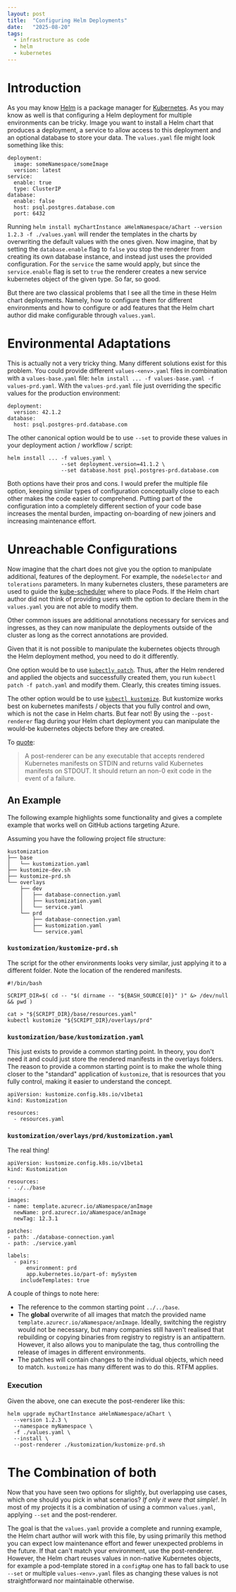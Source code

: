 ```yaml
---
layout: post
title:  "Configuring Helm Deployments"
date:   "2025-08-20"
tags:
  - infrastructure as code
  - helm
  - kubernetes
---
```


# Introduction

As you may know [Helm](https://helm.sh/docs/intro/install/) is a package manager for
[Kubernetes](https://kubernetes.io/). As you may know as well is that configuring a Helm deployment
for multiple environments can be tricky. Image you want to install a Helm chart that produces a
deployment, a service to allow access to this deployment and an optional database to store your
data. The `values.yaml` file might look something like this:

```
deployment:
  image: someNamespace/someImage
  version: latest
service:
  enable: true
  type: ClusterIP
database:
  enable: false
  host: psql.postgres.database.com
  port: 6432
```

Running `helm install myChartInstance aHelmNamespace/aChart --version 1.2.3 -f ./values.yaml` will
render the templates in the charts by overwriting the default values with the ones given. Now
imagine, that by setting the `database.enable` flag to `false` you stop the renderer from creating
its own database instance, and instead just uses the provided configuration. For the `service` the
same would apply, but since the `service.enable` flag is set to `true` the renderer creates a new
service kubernetes object of the given type. So far, so good.

But there are two classical problems that I see all the time in these Helm chart deployments.
Namely, how to configure them for different environments and how to configure or add features that
the Helm chart author did make configurable through `values.yaml`.

# Environmental Adaptations

This is actually not a very tricky thing. Many different solutions exist for this problem. You could
provide different `values-<env>.yaml` files in combination with a `values-base.yaml` file: `helm
install ... -f values-base.yaml -f values-prd.yaml`. With the `values-prd.yaml` file just overriding
the specific values for the production environment:

```
deployment:
  version: 42.1.2
database:
  host: psql.postgres-prd.database.com
```

The other canonical option would be to use `--set` to provide these values in your deployment action
/ workflow / script:

```
helm install ... -f values.yaml \
                 --set deployment.version=41.1.2 \
                 --set database.host psql.postgres-prd.database.com
```

Both options have their pros and cons. I would prefer the multiple file option, keeping similar
types of configuration conceptually close to each other makes the code easier to comprehend. Putting
part of the configuration into a completely different section of your code base increases the mental
burden, impacting on-boarding of new joiners and increasing maintenance effort.

# Unreachable Configurations

Now imagine that the chart does not give you the option to manipulate additional,
features of the deployment. For example, the `nodeSelector` and `tolerations`
parameters. In many kubernetes clusters, these parameters are used to guide the
[kube-scheduler](https://kubernetes.io/docs/concepts/scheduling-eviction/kube-scheduler/) where to
place Pods. If the Helm chart author did not think of providing users with the option to declare
them in the `values.yaml` you are not able to modify them.

Other common issues are additional annotations necessary for services and ingresses, as they can now
manipulate the deployments outside of the cluster as long as the correct annotations are provided.

Given that it is not possible to manipulate the kubernetes objects through the Helm deployment
method, you need to do it differently.

One option would be to use [`kubectly
patch`](https://kubernetes.io/docs/reference/kubectl/generated/kubectl_patch/). Thus, after the Helm
rendered and applied the objects and successfully created them, you run `kubectl patch -f patch.yaml`
and modify them. Clearly, this creates timing issues.

The other option would be to use [`kubectl
kustomize`](https://kubernetes.io/docs/tasks/manage-kubernetes-objects/kustomization/). But
kustomize works best on kubernetes manifests / objects that you fully control and own, which is not
the case in Helm charts. But fear not! By using the `--post-renderer` flag during your Helm chart
deployment you can manipulate the would-be kubernetes objects before they are created.

To [quote](https://helm.sh/docs/topics/advanced/#post-rendering):

>A post-renderer can be any executable that accepts rendered Kubernetes manifests on STDIN
>and returns valid Kubernetes manifests on STDOUT. It should return an non-0 exit code in the event
>of a failure.

## An Example

The following example highlights some functionality and gives a complete example that works well on
GitHub actions targeting Azure.

Assuming you have the following project file structure:

```
kustomization
├── base
│   └── kustomization.yaml
├── kustomize-dev.sh
├── kustomize-prd.sh
└── overlays
    ├── dev
    │   ├── database-connection.yaml
    │   ├── kustomization.yaml
    │   └── service.yaml
    └── prd
        ├── database-connection.yaml
        ├── kustomization.yaml
        └── service.yaml
```

### `kustomization/kustomize-prd.sh`

The script for the other environments looks very similar, just applying it to a different folder.
Note the location of the rendered manifests.

```
#!/bin/bash

SCRIPT_DIR=$( cd -- "$( dirname -- "${BASH_SOURCE[0]}" )" &> /dev/null && pwd )

cat > "${SCRIPT_DIR}/base/resources.yaml"
kubectl kustomize "${SCRIPT_DIR}/overlays/prd"
```

### `kustomization/base/kustomization.yaml`

This just exists to provide a common starting point. In theory, you don't need it and could just
store the rendered manifests in the overlays folders. The reason to provide a common starting point
is to make the whole thing closer to the "standard" application of `kustomize`, that is resources
that you fully control, making it easier to understand the concept.

```
apiVersion: kustomize.config.k8s.io/v1beta1
kind: Kustomization

resources:
  - resources.yaml
```


### `kustomization/overlays/prd/kustomization.yaml`

The real thing!

```
apiVersion: kustomize.config.k8s.io/v1beta1
kind: Kustomization

resources:
- ../../base

images:
- name: template.azurecr.io/aNamespace/anImage
  newName: prd.azurecr.io/aNamespace/anImage
  newTag: 12.3.1

patches:
- path: ./database-connection.yaml
- path: ./service.yaml

labels:
  - pairs:
      environment: prd
      app.kubernetes.io/part-of: mySystem
    includeTemplates: true
```

A couple of things to note here:

- The reference to the common starting point `../../base`.
- The **global** overwrite of all images that match the provided name
  `template.azurecr.io/aNamespace/anImage`. Ideally, switching the registry would not be necessary,
  but many companies still haven't realised that rebuilding or copying binaries from registry to
  registry is an antipattern.
  However, it also allows you to manipulate the tag, thus controlling the release of images in
  different environments.
- The patches will contain changes to the individual objects, which need to match. `kustomize` has
  many different was to do this. RTFM applies.

### Execution

Given the above, one can execute the post-renderer like this:

```
helm upgrade myChartInstance aHelmNamespace/aChart \
  --version 1.2.3 \
  --namespace myNamespace \
  -f ./values.yaml \
  --install \
  --post-renderer ./kustomization/kustomize-prd.sh
```

# The Combination of both

Now that you have seen two options for slightly, but overlapping use cases, which one should you
pick in what scenarios? *If only it were that simple!*. In most of my projects it is a combination
of using a common `values.yaml`, applying `--set` and the post-renderer.

The goal is that the `values.yaml` provide a complete and running example, the Helm chart author
will work with this file, by using primarily this method you can expect low maintenance effort and
fewer unexpected problems in the future. If that can't match your environment, use the
post-renderer. However, the Helm chart reuses values in non-native Kubernetes objects, for example a
pod-template stored in a `configMap` one has to fall back to use `--set` or multiple
`values-<env>.yaml` files as changing these values is not straightforward nor maintainable
otherwise.

